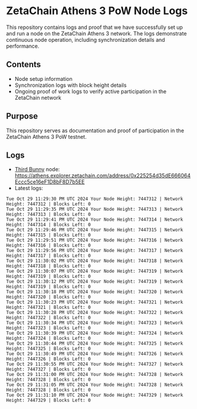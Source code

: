 # ZetaChain Athens 3 PoW Node Logs
This repository contains logs and proof that we have successfully set up and run a node on the ZetaChain Athens 3 network. The logs demonstrate continuous node operation, including synchronization details and performance.

## Contents
- Node setup information
- Synchronization logs with block height details
- Ongoing proof of work logs to verify active participation in the ZetaChain network

## Purpose
This repository serves as documentation and proof of participation in the ZetaChain Athens 3 PoW testnet.

## Logs

- [Third Bunny](https://thirdbunny.xyz/) node: https://athens.explorer.zetachain.com/address/0x225254d35dE666064Eccc5ce16eF1D8bF8D7b5EE
- Latest logs:
```
Tue Oct 29 11:29:30 PM UTC 2024 Your Node Height: 7447312 | Network Height: 7447312 | Blocks Left: 0
Tue Oct 29 11:29:35 PM UTC 2024 Your Node Height: 7447313 | Network Height: 7447313 | Blocks Left: 0
Tue Oct 29 11:29:41 PM UTC 2024 Your Node Height: 7447314 | Network Height: 7447314 | Blocks Left: 0
Tue Oct 29 11:29:46 PM UTC 2024 Your Node Height: 7447315 | Network Height: 7447315 | Blocks Left: 0
Tue Oct 29 11:29:51 PM UTC 2024 Your Node Height: 7447316 | Network Height: 7447316 | Blocks Left: 0
Tue Oct 29 11:29:56 PM UTC 2024 Your Node Height: 7447317 | Network Height: 7447317 | Blocks Left: 0
Tue Oct 29 11:30:02 PM UTC 2024 Your Node Height: 7447318 | Network Height: 7447318 | Blocks Left: 0
Tue Oct 29 11:30:07 PM UTC 2024 Your Node Height: 7447319 | Network Height: 7447319 | Blocks Left: 0
Tue Oct 29 11:30:12 PM UTC 2024 Your Node Height: 7447319 | Network Height: 7447319 | Blocks Left: 0
Tue Oct 29 11:30:18 PM UTC 2024 Your Node Height: 7447320 | Network Height: 7447320 | Blocks Left: 0
Tue Oct 29 11:30:23 PM UTC 2024 Your Node Height: 7447321 | Network Height: 7447321 | Blocks Left: 0
Tue Oct 29 11:30:28 PM UTC 2024 Your Node Height: 7447322 | Network Height: 7447322 | Blocks Left: 0
Tue Oct 29 11:30:34 PM UTC 2024 Your Node Height: 7447323 | Network Height: 7447323 | Blocks Left: 0
Tue Oct 29 11:30:39 PM UTC 2024 Your Node Height: 7447324 | Network Height: 7447324 | Blocks Left: 0
Tue Oct 29 11:30:44 PM UTC 2024 Your Node Height: 7447325 | Network Height: 7447325 | Blocks Left: 0
Tue Oct 29 11:30:49 PM UTC 2024 Your Node Height: 7447326 | Network Height: 7447326 | Blocks Left: 0
Tue Oct 29 11:30:55 PM UTC 2024 Your Node Height: 7447327 | Network Height: 7447327 | Blocks Left: 0
Tue Oct 29 11:31:00 PM UTC 2024 Your Node Height: 7447328 | Network Height: 7447328 | Blocks Left: 0
Tue Oct 29 11:31:05 PM UTC 2024 Your Node Height: 7447328 | Network Height: 7447328 | Blocks Left: 0
Tue Oct 29 11:31:10 PM UTC 2024 Your Node Height: 7447329 | Network Height: 7447329 | Blocks Left: 0
```
